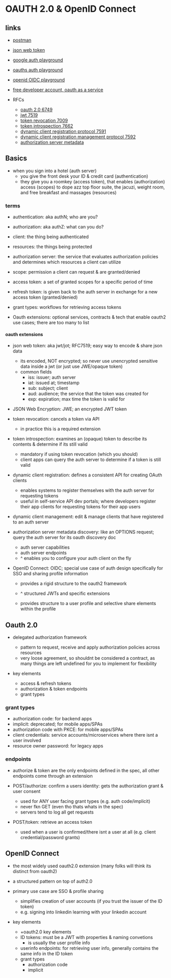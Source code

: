 # OAUTH 2.0 & OpenID Connect

## links

- [postman](https://www.postman.com/)
- [json web token](https://jwt.io/)
- [google auth playground](https://developers.google.com/oauthplayground)
- [oauths auth playground](https://www.oauth.com/playground)
- [openid OIDC playground](https://openidconnect.net/)
- [free developer account, oauth as a service](https://developer.okta.com)

- RFCs
  - [oauth 2.0 6749](https://datatracker.ietf.org/doc/html/rfc6749)
  - [jwt 7519](https://datatracker.ietf.org/doc/html/rfc7519)
  - [token revocation 7009](https://datatracker.ietf.org/doc/html/rfc7009)
  - [token introspection 7662](https://datatracker.ietf.org/doc/html/rfc7662)
  - [dynamic client registration protocol 7591](https://datatracker.ietf.org/doc/html/rfc7591)
  - [dynamic client registration management protocol 7592](https://datatracker.ietf.org/doc/html/rfc7592)
  - [authorization server metadata](https://datatracker.ietf.org/doc/html/rfc8414)

## Basics

- when you sign into a hotel (auth server)
  - you give the front desk your ID & credit card (authentication)
  - they give you a roomkey (access token), that enables (authorization) access (scopes) to dope azz top floor suite, the jacuzi, weight room, and free breakfast and massages (resources)

### terms

- authentication: aka authN; who are you?
- authorization: aka authZ: what can you do?
- client: the thing being authenticated
- resources: the things being protected
- authorization server: the service that evaluates authorization policies and determines which resources a client can utilize
- scope: permission a client can request & are granted/denied
- access token: a set of granted scopes for a specific period of time
- refresh token: is given back to the auth server in exchange for a new access token (granted/denied)
- grant types: workflows for retrieving access tokens

- Oauth extensions: optional services, contracts & tech that enable oauth2 use cases; there are too many to list

#### oauth extensions

- json web token: aka jwt/jot; RFC7519; easy way to encode & share json data

  - its encoded, NOT encrypted; so never use unencrypted sensitive data inside a jwt (or just use JWE/opaque token)
  - common fields
    - iss: issuer; auth server
    - iat: issued at; timestamp
    - sub: subject; client
    - aud: audience; the service that the token was created for
    - exp: expiration; max time the token is valid for

- JSON Web Encryption: JWE; an encrypted JWT token

- token revocation: cancels a token via API

  - in practice this is a required extension

- token introspection: examines an (opaque) token to describe its contents & determine if its still valid

  - mandatory if using token revocation (which you should)
  - client apps can query the auth server to determine if a token is still valid

- dynamic client registration: defines a consistent API for creating OAuth clients

  - enables systems to register themselves with the auth server for requesting tokens
  - useful in self-service API dev portals; where developers register their app clients for requesting tokens for their app users

- dynamic client management: edit & manage clients that have registered to an auth server

- authorization server metadata discovery: like an OPTIONS request; query the auth server for its oauth discovery doc

  - auth server capabilities
  - auth server endpoints
  - ^ enables you to configure your auth client on the fly

- OpenID Connect: OIDC; special use case of auth design specifically for SSO and sharing profile information

  - provides a rigid structure to the oauth2 framework
  - ^ structured JWTs and specific extensions

  - provides structure to a user profile and selective share elements within the profile

## Oauth 2.0

- delegated authorization framework

  - pattern to request, receive and apply authorization policies across resources
  - very loose agreement, so shouldnt be considered a contract, as many things are left undefined for you to implement for flexibility

- key elements
  - access & refresh tokens
  - authorization & token endpoints
  - grant types

### grant types

- authorization code: for backend apps
- implicit: deprecated; for mobile apps/SPAs
- authorization code with PKCE: for mobile apps/SPAs
- client credentials: service accounts/microservices where there isnt a user involved
- resource owner password: for legacy apps

### endpoints

- authorize & token are the only endpoints defined in the spec, all other endpoints come through an extension

- POST/authorize: confirm a users identity: gets the authorization grant & user consent

  - used for ANY user facing grant types (e.g. auth code/implicit)
  - never fkn GET (even tho thats whats in the spec)
  - servers tend to log all get requests

- POST/token: retrieve an access token
  - used when a user is confirmed/there isnt a user at all (e.g. client credential/password grants)

## OpenID Connect

- the most widely used oauth2.0 extension (many folks will think its distinct from oauth2)
- a structured pattern on top of auth2.0
- primary use case are SSO & profile sharing

  - simplifies creation of user accounts (if you trust the issuer of the ID token)
  - e.g. signing into linkedin learning with your linkedin account

- key elements
  - +oauth2.0 key elements
  - ID tokens: must be a JWT with properties & naming convetions
    - is usually the user profile info
  - userinfo endpoints: for retrieving user info, generally contains the same info in the ID token
  - grant types
    - authorization code
    - implicit

